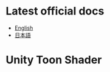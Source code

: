 ﻿# Latest official docs
- [English](https://docs.unity3d.com/Packages/com.unity.toonshader@latest)
- [日本語](https://docs.unity3d.com/ja/Packages/com.unity.toonshader@latest)

# Unity Toon Shader

